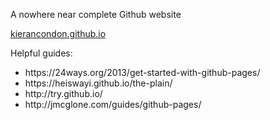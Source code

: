 A nowhere near complete Github website

<a href="http://kierancondon.github.io">kierancondon.github.io</a>

Helpful guides:
<ul>
  <li>https://24ways.org/2013/get-started-with-github-pages/</li>
  <li>https://heiswayi.github.io/the-plain/</li>
  <li>http://try.github.io/</li>
  <li>http://jmcglone.com/guides/github-pages/</li>
</ul>

